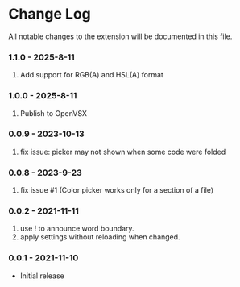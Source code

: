 # Change Log

All notable changes to the extension will be documented in this file.

### 1.1.0 - 2025-8-11

1. Add support for RGB(A) and HSL(A) format

### 1.0.0 - 2025-8-11

1. Publish to OpenVSX

### 0.0.9 - 2023-10-13

1. fix issue: picker may not shown when some code were folded

### 0.0.8 - 2023-9-23

1. fix issue #1 (Color picker works only for a section of a file)

### 0.0.2 - 2021-11-11

1. use ! to announce word boundary.
2. apply settings without reloading when changed.

### 0.0.1 - 2021-11-10

- Initial release
